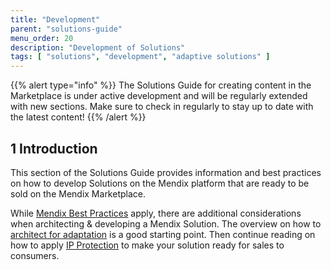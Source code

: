 ```yaml
---
title: "Development"
parent: "solutions-guide"
menu_order: 20
description: "Development of Solutions"
tags: [ "solutions", "development", "adaptive solutions" ]
---
```


{{% alert type="info" %}}
The Solutions Guide for creating content in the Marketplace is under active development and will be regularly extended with new sections. Make sure to check in regularly to stay up to date with the latest content!
{{% /alert %}}

## 1 Introduction

This section of the Solutions Guide provides information and best practices on how to develop Solutions on the Mendix platform that are ready to be sold on the Mendix Marketplace.

While [Mendix Best Practices](/howto/general/dev-best-practices) apply, there are additional considerations when architecting & developing a Mendix Solution. The overview on how to [architect for adaptation](adaptive-solution-architecture) is a good starting point. Then continue reading on how to apply [IP Protection](ip-protection) to make your solution ready for sales to consumers.
